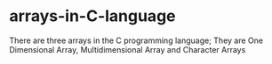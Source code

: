 # arrays-in-C-language
There are three arrays in the C programming language; They are One Dimensional Array, Multidimensional Array and Character Arrays
